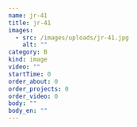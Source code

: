 ```yaml
---
name: jr-41
title: jr-41
images:
  - src: /images/uploads/jr-41.jpg
    alt: ""
category: B
kind: image
video: ""
startTime: 0
order_about: 0
order_projects: 0
order_video: 0
body: ""
body_en: ""
---
```

